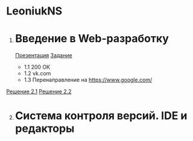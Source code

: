 # LeoniukNS

1. # Введение в Web-разработку

   [Презентация](https://docs.google.com/presentation/d/1zfDRP1nq9DJJbuWsHeGOGXB_qqSscd-lUq0fVfs7E0o/edit)
   [Задание](https://github.com/AdukarIT/_Tasks_/blob/master/task1.pdf)

   - 1.1 200 ОК
   - 1.2 vk.com
   - 1.3 Перенаправление на https://www.google.com/

[Решение 2.1](https://jsfiddle.net/RainyNick/pcjmwtz6/)
[Решение 2.2](https://jsfiddle.net/RainyNick/uaohds56/)

2. # Система контроля версий. IDE и редакторы
